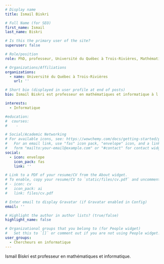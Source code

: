 ```yaml
---
# Display name
title: Ismail Biskri

# Full Name (for SEO)
first_name: Ismail
last_name: Biskri

# Is this the primary user of the site?
superuser: false

# Role/position
role: PhD, professeur, Université du Québec à Trois-Rivières, Mathématiques et informatique

# Organizations/Affiliations
organizations:
  - name: Université du Québec à Trois-Rivières
    url: ''

# Short bio (displayed in user profile at end of posts)
bio: Ismail Biskri est professeur en mathématiques et informatique à l'Université du Québec à Trois-Rivières.

interests:
  - Informatique

#education:
#  courses:
#    - 

# Social/Academic Networking
# For available icons, see: https://wowchemy.com/docs/getting-started/page-builder/#icons
#   For an email link, use "fas" icon pack, "envelope" icon, and a link in the
#   form "mailto:your-email@example.com" or "#contact" for contact widget.
social:
  - icon: envelope
    icon_pack: fas
    link: ''

# Link to a PDF of your resume/CV from the About widget.
# To enable, copy your resume/CV to `static/files/cv.pdf` and uncomment the lines below.
# - icon: cv
#   icon_pack: ai
#   link: files/cv.pdf

# Enter email to display Gravatar (if Gravatar enabled in Config)
email: ''

# Highlight the author in author lists? (true/false)
highlight_name: false

# Organizational groups that you belong to (for People widget)
#   Set this to `[]` or comment out if you are not using People widget.
user_groups:
  - Chercheurs en informatique
---
```

Ismail Biskri est professeur en mathématiques et informatique.